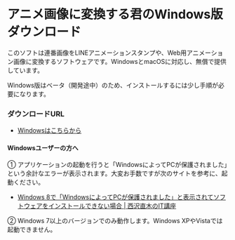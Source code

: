 # アニメ画像に変換する君のWindows版ダウンロード

このソフトは連番画像をLINEアニメーションスタンプや、Web用アニメーション画像に変換するソフトウェアです。WindowsとmacOSに対応し、無償で提供しています。

Windows版はベータ（開発途中）のため、インストールするには少し手順が必要になります。

### ダウンロードURL

- [Windowsはこちらから](https://github.com/ics-creative/160609_animation-image-generator/releases/download/release-1.0.0/Software-Win.zip)


#### Windowsユーザーの方へ

① アプリケーションの起動を行うと「WindowsによってPCが保護されました」という余計なエラーが表示されます。大変お手数ですが次のサイトを参考に、起動ください。

- [Windows 8で「WindowsによってPCが保護されました」と表示されてソフトウェアをインストールできない場合 | 西沢直木のIT講座](http://www.nishi2002.com/4577.html)

② Windows 7以上のバージョンでのみ動作します。Windows XPやVistaでは起動できません。
